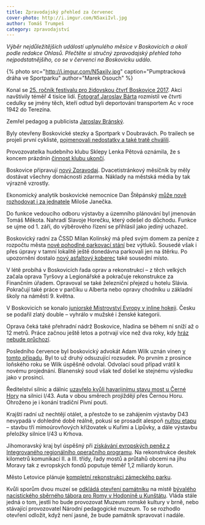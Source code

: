 ```yaml
---
title: Zpravodajský přehled za červenec
cover-photo: http://i.imgur.com/N5axiIvl.jpg
author: Tomáš Trumpeš
category: zpravodajství
---
```


*Výběr nejdůležitějších událostí uplynulého měsíce v Boskovicích a okolí podle redakce Ohlasů. Přečtěte si stručný zpravodajský přehled toho nejpodstatnějšího, co se v červenci na Boskovicku událo.*

{% photo src="http://i.imgur.com/N5axiIv.jpg" caption="Pumptracková dráha ve Sportparku" author="Marek Osouch" %}


Konal se [25. ročník festivalu pro židovskou čtvrť Boskovice 2017](https://www.facebook.com/pg/ohlasy/photos/?tab=album&album_id=1367298696657575). Akci navštívily téměř 4 tisíce lidí. [Fotograf Jaroslav Bárta](http://www.ohlasy.info/clanky/2017/07/rozhovor-barta.html) rozmístil ve čtvrti cedulky se jmény těch, kteří odtud byli deportování transportem Ac v roce 1942 do Terezína.

Zemřel pedagog a publicista [Jaroslav Bránský](http://www.ohlasy.info/clanky/2017/07/vzpominka-bransky.html).

Byly otevřeny Boskovické stezky a Sportpark v Doubravách. Po trailech se projeli první cyklisté, [pojmenovali nedostatky a také tratě chválili](http://www.ohlasy.info/clanky/2017/07/anketa-stezky.html). 

Provozovatelka hudebního klubu Sklepy Lenka Pětová oznámila, že s koncem prázdnin [činnost klubu ukončí](http://www.ohlasy.info/clanky/2017/07/konec-sklepu.html).

Boskovice připravují [nový Zpravodaj](http://www.ohlasy.info/clanky/2017/07/novy-zpravodaj.html). Dvacetistránkový měsíčník by měly dostávat všechny domácnosti zdarma. Náklady na městská média by tak výrazně vzrostly.

Ekonomický analytik boskovické nemocnice Dan Štěpánský [může nově rozhodovat i za jednatele](http://www.ohlasy.info/clanky/2017/07/novy-zpravodaj.html) Miloše Janečka. 

Do funkce vedoucího odboru výstavby a územního plánování byl jmenován Tomáš Měkota. Nahradí Slavoje Horečku, který odešel do důchodu. Funkce se ujme od 1. září, do výběrového řízení se přihlásil jako jediný uchazeč.

Boskovický radní za ČSSD Milan Kolínský má před svým domem za peníze z rozpočtu města [nové pohodlné parkovací stání](http://www.ohlasy.info/clanky/2017/06/kolinsky-parkovani.html) bez výtluků. Sousedé však i přes úpravy v tamní lokalitě ještě donedávna parkovali jen na štěrku. Po upozornění dostalo [nový asfaltový koberec](http://www.ohlasy.info/clanky/2017/07/parkovani-havlickova.html) také sousední místo.

V létě probíhá v Boskovicích řada oprav a rekonstrukcí – z těch velkých začala oprava Tyršovy a Legionářské a pokračuje rekonstrukce za Finančním úřadem. Opravoval se také železniční přejezd u hotelu Slávia. Pokračují také práce v parčíku u Alberta nebo opravy chodníku u základní školy na náměstí 9. května.

V Boskovicích se konalo [juniorské Mistrovství Evropy v inline hokeji](http://boskovice.cz/me-v-inline-hokeji-bylo-oficialne-zahajeno/d-31207/p1=1019). Česku se podařil zlatý double – vyhrálo v mužské i ženské kategorii.

Oprava čeká také přehradní nádrž Boskovice, hladina se během ní sníží až o 12 metrů. Práce začnou ještě letos a potrvají více než dva roky, kdy [hráz nebude průchozí](http://blanensky.denik.cz/zpravy_region/hraz-v-boskovicich-pro-turisty-zavira-na-dva-roky-20170801.html).

Posledního července byl boskovický advokát Adam Wilk uznán vinen [v tomto případu](https://www.novinky.cz/krimi/435193-advokat-mel-objednat-okna-a-fakturu-hodit-na-bileho-kone-opijejiciho-se-vyslouzileho-hornika.html). Byl to už druhý odsuzující rozsudek. Po prvním z prosince loňského roku se Wilk úspěšně odvolal. Odvolací soud případ vrátil k novému projednání. Blanenský soud však teď došel ke stejnému výsledku jako v prosinci.

Ředitelství silnic a dálnic [uzavřelo kvůli havarijnímu stavu most u Černé Hory](http://blanensky.denik.cz/zpravy_region/cernou-horu-zahltilo-az-tricet-tisic-aut-na-i-43-resi-zakaz-pro-kamiony-20170721.html) na silnici I/43. Auta v obou směrech projíždějí přes Černou Horu. Ohroženo je i konání tradiční Pivní pouti.

Krajští radní už nechtějí otálet, a přestože to se zahájením výstavby D43 nevypadá v dohledné době reálně, pokusí se prosadit alespoň [nultou etapu](http://zrcadlo.net/clanky/Kraj-uz-nechce-otalet-se-stavbou-D43-navrhuje-nultou-etapu-4149/) – stavbu tří mimoúrovňových křižovatek u Kuřimi a Lipůvky, a dále výstavbu přeložky silnice I/43 u Krhova.

Jihomoravský kraj byl úspěšný při [získávání evropských peněz z Integrovaného regionálního operačního programu](https://www.kr-jihomoravsky.cz/Default.aspx?ID=343321&TypeID=2). Na rekonstrukce desítek kilometrů komunikací II. a III. třídy, řady mostů a průtahů obcemi na jihu Moravy tak z evropských fondů poputuje téměř 1,2 miliardy korun.

Město Letovice plánuje [kompletní rekonstrukci zámeckého parku](http://blanensky.denik.cz/zpravy_region/navrat-o-vic-nez-pul-stoleti-zpet-zamecka-zahrada-se-promeni-po-anglickem-vzoru-20170607.html).

Kvůli sporům dvou muzeí se [odkládá otevření památníku](http://blanensky.denik.cz/zpravy_region/otevreni-pamatniku-se-odklada-kvuli-sporum-dvou-muzei-20170712.html) na místě [bývalého nacistického sběrného tábora pro Romy v Hodoníně u Kunštátu](http://www.ohlasy.info/clanky/2016/09/tabor-hodonin.html). Vláda stále jedná o tom, jestli ho bude provozovat Muzeum romské kultury v brně, nebo stávající provozovatel Národní pedagogické muzeum. To se rozhodlo otevření odložit, když není jasné, že bude památník spravovat i nadále.
